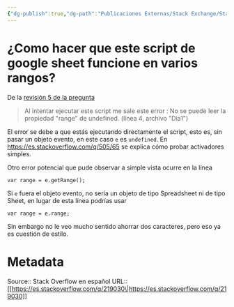 ```yaml
---
{"dg-publish":true,"dg-path":"Publicaciones Externas/Stack Exchange/Stack Overflow en español/es.stackoverflow.com-219030.md","permalink":"/publicaciones-externas/stack-exchange/stack-overflow-en-espanol/es-stackoverflow-com-219030/","title":"¿Como hacer que este script de google sheet funcione en varios rangos?","hide":true,"noteIcon":"default","created":"2024-04-03T12:49:10.355-06:00","updated":"2024-04-05T16:43:54.541-06:00"}
---
```


# ¿Como hacer que este script de google sheet funcione en varios rangos?

De la [revisión 5 de la pregunta](https://es.stackoverflow.com/revisions/218357/5)

> Al intentar ejecutar este script me sale este error : No se puede leer la propiedad "range" de undefined. (línea 4, archivo "Dia1")

El error se debe a que estás ejecutando directamente el script, esto es, sin pasar un objeto evento, en este caso `e` es `undefined`. En https://es.stackoverflow.com/q/505/65 se explica cómo probar activadores simples.

Otro error potencial que pude observar a simple vista ocurre en la línea

    var range = e.getRange();

Si `e` fuera el objeto evento, no sería un objeto de tipo Spreadsheet ni de tipo Sheet, en lugar de esta línea podrías usar

    var range = e.range;

Sin embargo no le veo mucho sentido ahorrar dos caracteres, pero eso ya es cuestión de estilo.

# Metadata
Source:: Stack Overflow en español
URL:: [[https://es.stackoverflow.com/q/219030\|https://es.stackoverflow.com/q/219030]]

